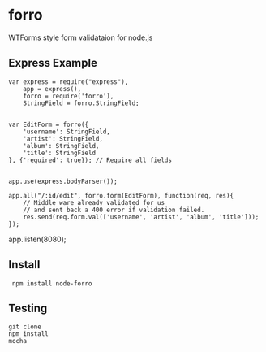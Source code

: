 # forro

WTForms style form validataion for node.js

## Express Example

    var express = require("express"),
        app = express(),
        forro = require('forro'),
        StringField = forro.StringField;


    var EditForm = forro({
        'username': StringField,
        'artist': StringField,
        'album': StringField,
        'title': StringField
    }, {'required': true}); // Require all fields


    app.use(express.bodyParser());

    app.all("/:id/edit", forro.form(EditForm), function(req, res){
        // Middle ware already validated for us
        // and sent back a 400 error if validation failed.
        res.send(req.form.val(['username', 'artist', 'album', 'title']));
    });

app.listen(8080);


## Install

     npm install node-forro

## Testing

    git clone
    npm install
    mocha
